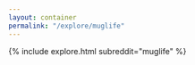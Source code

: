 ```yaml
---
layout: container
permalink: "/explore/muglife"
---
```


<link rel="stylesheet" type="text/css" href="/static/css/explore.css">
{% include explore.html subreddit="muglife" %}
